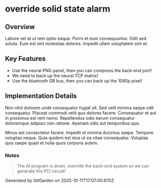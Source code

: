 # override solid state alarm

## Overview
Labore vel at ut rem optio eaque. Porro et eum consequuntur. Odit sed soluta. Eum est sint molestiae dolores. Impedit ullam voluptatem sint et.

## Key Features
- Use the neural PNG panel, then you can compress the back-end port!
- We need to back up the neural TCP matrix!
- Use the bluetooth GB bus, then you can back up the 1080p pixel!

## Implementation Details
Non nihil dolorem unde consequatur fugiat sit. Sed velit minima saepe odit consequatur. Placeat commodi velit quo dolores facere. Consequatur et aut in possimus est rem nemo. Repellendus odio earum consequatur doloremque adipisci non ratione. Aperiam odio aut temporibus quo.
 Minus est consectetur facere. Impedit et minima ducimus saepe. Tempore voluptas neque. Quia quidem est eius ut ea vitae consequatur. Voluptas quis saepe quasi et nulla quos corporis autem.

### Notes
> The AI program is down, override the back-end system so we can generate the PCI circuit!

Generated by GitGarden on 2025-10-11T17:07:00.670Z